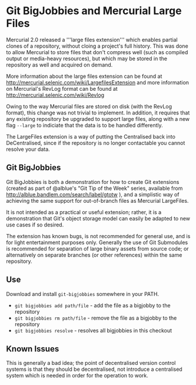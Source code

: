 Git BigJobbies and Mercurial Large Files
========================================

Mercurial 2.0 released a '''large files extension''' which enables partial
clones of a repository, without cloing a project's full history. This was
done to allow Mercurial to store files that don't compress well (such as
compiled output or media-heavy resources), but which may be stored in the
repository as well and acquired on demand.

More information about the 
large files extension can be found at
 http://mercurial.selenic.com/wiki/LargefilesExtension
and more information on Mercurial's RevLog format can be found at 
 http://mercurial.selenic.com/wiki/Revlog

Owing to the way Mercurial files are stored on disk (with the RevLog format),
this change was not trivial to implement. In addition, it requires that any
existing repository be upgraded to support large files, along with a new
flag `--large` to indiciate that the data is to be handled differently.

The LargeFiles extension is a way of putting the Centralised back into
DeCentralised, since if the repository is no longer contactable you cannot
resolve your data.

Git BigJobbies
--------------

Git BigJobbies is both a demonstration for how to create Git extensions
(created as part of @alblue's "Git Tip of the Week" series, available from
 http://alblue.bandlem.com/search/label/gtotw ), and a simplistic way of
achieving the same support for out-of-branch files as Mercurial LargeFiles.

It is not intended as a practical or useful extension; rather, it is a
demonstration that Git's object storage model can easily be adapted to new
use cases if so desired.

The extension has known bugs, is not recommended for general use, and is
for light entertainment purposes only. Generally the use of Git Submodules
is recommended for separation of large binary assets from source code;
or alternatively on separate branches (or other references) within the
same repository.

Use
---

Download and install `git-bigjobbies` somewhere in your PATH.

* `git bigjobbies add path/file` - add the file as a bigjobby to the repository
* `git bigjobbies rm path/file` - remove the file as a bigjobby to the repository
* `git bigjobbies resolve` - resolves all bigjobbies in this checkout

Known Issues
------------

This is generally a bad idea; the point of decentralised version
control systems is that they should be decentralised, not introduce
a centralised system which is needed in order for the operation to work.

